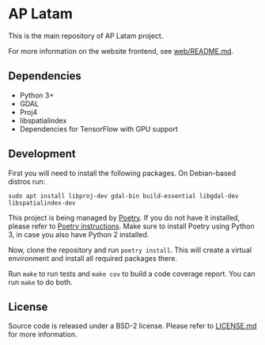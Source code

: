 # AP Latam

This is the main repository of AP Latam project.

For more information on the website frontend, see
[web/README.md](web/README.md).

## Dependencies

* Python 3+
* GDAL
* Proj4
* libspatialindex
* Dependencies for TensorFlow with GPU support

## Development

First you will need to install the following packages.  On Debian-based distros
run:

```
sudo apt install libproj-dev gdal-bin build-essential libgdal-dev libspatialindex-dev
```

This project is being managed by [Poetry](https://github.com/sdispater/poetry).
If you do not have it installed, please refer to [Poetry
instructions](https://github.com/sdispater/poetry#installation).  Make sure to
install Poetry using Python 3, in case you also have Python 2 installed.

Now, clone the repository and run `poetry install`.  This will create a virtual
environment and install all required packages there.

Run `make` to run tests and `make cov` to build a code coverage report. You can
run `make` to do both.

## License

Source code is released under a BSD-2 license.  Please refer to
[LICENSE.md](LICENSE.md) for more information.
